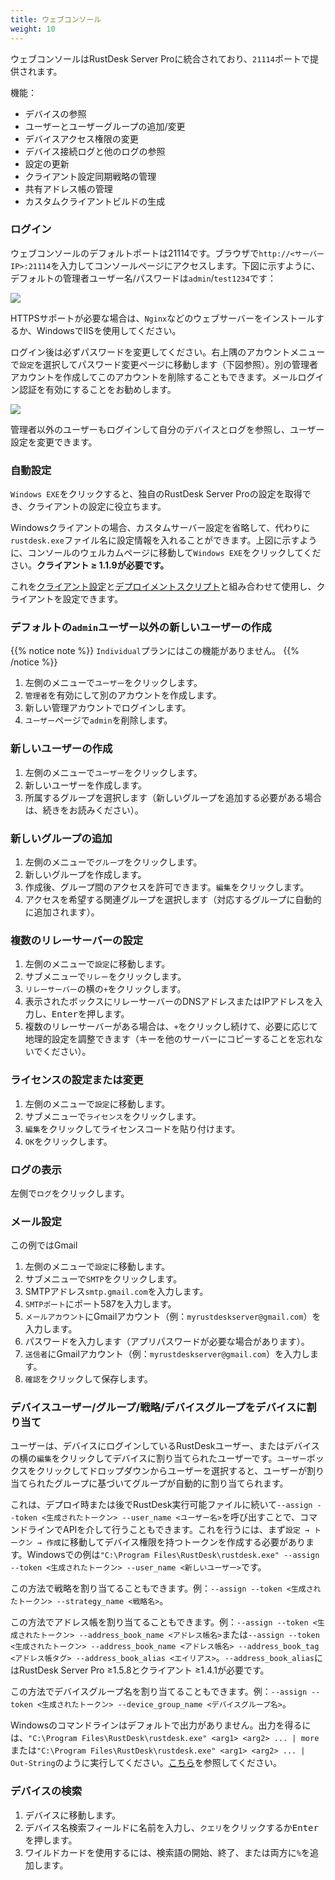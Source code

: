 ```yaml
---
title: ウェブコンソール
weight: 10
---
```


ウェブコンソールはRustDesk Server Proに統合されており、`21114`ポートで提供されます。

機能：

- デバイスの参照
- ユーザーとユーザーグループの追加/変更
- デバイスアクセス権限の変更
- デバイス接続ログと他のログの参照
- 設定の更新
- クライアント設定同期戦略の管理
- 共有アドレス帳の管理
- カスタムクライアントビルドの生成

### ログイン

ウェブコンソールのデフォルトポートは21114です。ブラウザで`http://<サーバーIP>:21114`を入力してコンソールページにアクセスします。下図に示すように、デフォルトの管理者ユーザー名/パスワードは`admin`/`test1234`です：

![](/docs/en/self-host/rustdesk-server-pro/console/images/console-login.png)

HTTPSサポートが必要な場合は、`Nginx`などのウェブサーバーをインストールするか、WindowsでIISを使用してください。

ログイン後は必ずパスワードを変更してください。右上隅のアカウントメニューで`設定`を選択してパスワード変更ページに移動します（下図参照）。別の管理者アカウントを作成してこのアカウントを削除することもできます。メールログイン認証を有効にすることをお勧めします。

<a name=console-home></a>
![](/docs/en/self-host/rustdesk-server-pro/console/images/console-home.png?v2)

管理者以外のユーザーもログインして自分のデバイスとログを参照し、ユーザー設定を変更できます。

### 自動設定
`Windows EXE`をクリックすると、独自のRustDesk Server Proの設定を取得でき、クライアントの設定に役立ちます。

Windowsクライアントの場合、カスタムサーバー設定を省略して、代わりに`rustdesk.exe`ファイル名に設定情報を入れることができます。上図に示すように、コンソールのウェルカムページに移動して`Windows EXE`をクリックしてください。**クライアント ≥ 1.1.9が必要です。**

これを[クライアント設定](https://rustdesk.com/docs/en/self-host/client-configuration/)と[デプロイメントスクリプト](https://rustdesk.com/docs/en/self-host/client-deployment/)と組み合わせて使用し、クライアントを設定できます。

### デフォルトの`admin`ユーザー以外の新しいユーザーの作成

{{% notice note %}}
`Individual`プランにはこの機能がありません。
{{% /notice %}}

1. 左側のメニューで`ユーザー`をクリックします。
2. `管理者`を有効にして別のアカウントを作成します。
3. 新しい管理アカウントでログインします。
4. `ユーザー`ページで`admin`を削除します。

### 新しいユーザーの作成
1. 左側のメニューで`ユーザー`をクリックします。
2. 新しいユーザーを作成します。
3. 所属するグループを選択します（新しいグループを追加する必要がある場合は、続きをお読みください）。

### 新しいグループの追加
1. 左側のメニューで`グループ`をクリックします。
2. 新しいグループを作成します。
3. 作成後、グループ間のアクセスを許可できます。`編集`をクリックします。
4. アクセスを希望する関連グループを選択します（対応するグループに自動的に追加されます）。

### 複数のリレーサーバーの設定
1. 左側のメニューで`設定`に移動します。
2. サブメニューで`リレー`をクリックします。
3. `リレーサーバー`の横の`+`をクリックします。
4. 表示されたボックスにリレーサーバーのDNSアドレスまたはIPアドレスを入力し、<kbd>Enter</kbd>を押します。
5. 複数のリレーサーバーがある場合は、`+`をクリックし続けて、必要に応じて地理的設定を調整できます（キーを他のサーバーにコピーすることを忘れないでください）。

### ライセンスの設定または変更
1. 左側のメニューで`設定`に移動します。
2. サブメニューで`ライセンス`をクリックします。
3. `編集`をクリックしてライセンスコードを貼り付けます。
4. `OK`をクリックします。

### ログの表示
左側で`ログ`をクリックします。

### メール設定
この例ではGmail

1. 左側のメニューで`設定`に移動します。
2. サブメニューで`SMTP`をクリックします。
3. SMTPアドレス`smtp.gmail.com`を入力します。
4. `SMTPポート`にポート587を入力します。
5. `メールアカウント`にGmailアカウント（例：`myrustdeskserver@gmail.com`）を入力します。
6. パスワードを入力します（アプリパスワードが必要な場合があります）。
7. `送信者`にGmailアカウント（例：`myrustdeskserver@gmail.com`）を入力します。
8. `確認`をクリックして保存します。

### デバイスユーザー/グループ/戦略/デバイスグループをデバイスに割り当て
ユーザーは、デバイスにログインしているRustDeskユーザー、またはデバイスの横の`編集`をクリックしてデバイスに割り当てられたユーザーです。`ユーザー`ボックスをクリックしてドロップダウンからユーザーを選択すると、ユーザーが割り当てられたグループに基づいてグループが自動的に割り当てられます。

これは、デプロイ時または後でRustDesk実行可能ファイルに続いて`--assign --token <生成されたトークン> --user_name <ユーザー名>`を呼び出すことで、コマンドラインでAPIを介して行うこともできます。これを行うには、まず`設定 → トークン → 作成`に移動してデバイス権限を持つトークンを作成する必要があります。Windowsでの例は`"C:\Program Files\RustDesk\rustdesk.exe" --assign --token <生成されたトークン> --user_name <新しいユーザー>`です。

この方法で戦略を割り当てることもできます。例：`--assign --token <生成されたトークン> --strategy_name <戦略名>`。

この方法でアドレス帳を割り当てることもできます。例：`--assign --token <生成されたトークン> --address_book_name <アドレス帳名>`または`--assign --token <生成されたトークン> --address_book_name <アドレス帳名> --address_book_tag <アドレス帳タグ> --address_book_alias <エイリアス>`。`--address_book_alias`にはRustDesk Server Pro ≥1.5.8とクライアント ≥1.4.1が必要です。

この方法でデバイスグループ名を割り当てることもできます。例：`--assign --token <生成されたトークン> --device_group_name <デバイスグループ名>`。

Windowsのコマンドラインはデフォルトで出力がありません。出力を得るには、`"C:\Program Files\RustDesk\rustdesk.exe" <arg1> <arg2> ... | more`または`"C:\Program Files\RustDesk\rustdesk.exe" <arg1> <arg2> ... | Out-String`のように実行してください。[こちら](https://github.com/rustdesk/rustdesk/discussions/6377#discussioncomment-8094952)を参照してください。

### デバイスの検索
1. デバイスに移動します。
2. デバイス名検索フィールドに名前を入力し、`クエリ`をクリックするか<kbd>Enter</kbd>を押します。
3. ワイルドカードを使用するには、検索語の開始、終了、または両方に`%`を追加します。